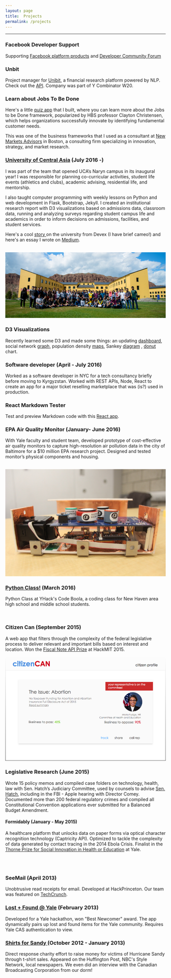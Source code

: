 ```yaml
---
layout: page
title:  Projects
permalink: /projects
---
```


<hr/>

### Facebook Developer Support
Supporting [Facebook platform products](https://developers.facebook.com/docs/) and [Developer Community Forum](https://developers.facebook.com/community/)

### Unbit
Project manager for [Unibit](https://unibit.ai/solution), a financial research platform powered by NLP. Check out the [API](https://unibit.ai/api/docs/V2.0/introduction). Company was part of Y Combinator W20.

### Learn about Jobs To Be Done
Here's a little [quiz app](https://jobstobedone.herokuapp.com) that I built, where you can learn more about the Jobs to be Done framework, popularized by HBS professor Clayton Christensen, which helps organizations successfully innovate by identifying fundamental customer needs.

This was one of the business frameworks that I used as a consultant at [New Markets Advisors](newmarketsadvisors.com) in Boston, a consulting firm specializing in innovation, strategy, and market research. 

### [University of Central Asia](http://ucentralasia.org) (July 2016 -)
I was part of the team that opened UCA’s Naryn campus in its inaugural year! I was responsible for planning co-curricular activities, student life events (athletics and clubs), academic advising, residential life, and mentorship.

I also taught computer programming with weekly lessons on Python and web development in Flask, Bootstrap, Jekyll. I created an institutional research report with D3 visualizations based on admissions data, classroom data, running and analyzing surveys regarding student campus life and academics in order to inform decisions on admissions, facilities, and student services.

Here's a cool
<a href= 'https://www.devex.com/news/a-world-class-university-town-89014'> story </a> on the university from Devex (I have brief cameo!) and here's an essay I wrote on [Medium](https://medium.com/new-markets-insights/the-university-of-central-asia-educational-innovation-in-the-mountains-of-rural-kyrgyzstan-54c71e2a2c4).

<br> <img src="/img/ucagroup.jpg" alt="UCA">
<br>

### D3 Visualizations
Recently learned some D3 and made some things: an updating [dashboard](d3/dash.html), social network [graph](d3/net.html), population density [maps](posts/Utah-Choropleth.html), Sankey [diagram](d3/sankey.html) , [donut](d3/donut.html) chart.
<br>

### Software developer (April - July 2016)
Worked as a software developer in NYC for a tech consultancy briefly before moving to Kyrgyzstan. Worked with REST APIs, Node, React to create an app for a major ticket reselling marketplace that was (is?) used in production.
<br>

### React Markdown Tester
Test and preview Markdown code with this [React app](../react-projects/markdown/index.html).

### EPA Air Quality Monitor (January- June 2016)
With Yale faculty and student team, developed prototype of cost-effective air quality monitors to capture high-resolution air pollution data in the city of Baltimore for a $10 million EPA research project. Designed and tested monitor’s physical components and housing.

<br> <img src="/img/monitor.jpg" alt="EPA monitor">
<br>

### <a href="http://jchang.me/posts/2016/04/01/Python-Class!.html">Python Class!</a> (March 2016)
Python Class at YHack's Code Boola, a coding class for New Haven area high school and middle school students.

<script async class="speakerdeck-embed" data-id="1571c61bee9c44f9864fd9d16da27895" data-ratio="1.77777777777778" src="//speakerdeck.com/assets/embed.js"></script>
<br>

### Citizen Can (September 2015)
A web app that filters through the complexity of the federal legislative process to deliver relevant and important bills based on interest and location. Won the [Fiscal Note API Prize](https://fiscalnote.github.io/FiscalNote-API/internal) at HackMIT 2015.

<img src="/img/citizencan.png" alt="Citizen Can">
<br>

### Legislative Research (June 2015)
Wrote 15 policy memos and compiled case folders on technology, health, law with Sen. Hatch’s Judiciary Committee, used by counsels to advise [Sen. Hatch](http://www.hatch.senate.gov/public/), including in the FBI - Apple hearing with Director Comey. Documented more than 200 federal regulatory crimes and compiled all Constitutional Convention applications ever submitted for a Balanced Budget Amendment.
<br>

#### Formidably (January - May 2015)
A healthcare platform that unlocks data on paper forms via optical character recognition technology (Captricity API). Optimized to tackle the complexity of data generated by contact tracing in the 2014 Ebola Crisis. Finalist in the [Thorne Prize for Social Innovation in Health or Education](http://innovatehealth.yale.edu/prize) at Yale.

<br>
<script async class="speakerdeck-embed" data-id="c83e7ce0811745789c511a520bd5cc0b" data-ratio="1.77777777777778" src="//speakerdeck.com/assets/embed.js"></script> <br>

### SeeMail (April 2013)
Unobtrusive read receipts for email. Developed at HackPrinceton. Our team was featured on <a href= "http://techcrunch.com/2013/04/07/students-tackle-road-trips-online-distraction-and-more-at-hackprinceton/">TechCrunch</a>.
<br>

### <a href="http://lostfoundyale.herokuapp.com/">Lost + Found @ Yale</a> (February 2013)
Developed for a Yale hackathon, won "Best Newcomer" award. The app dynamically pairs up lost and found items for the Yale community. Requires Yale CAS authentication to view.
<br>

### <a href= "http://www.nhregister.com/general-news/20121117/yale-students-roll-up-sleeves-to-lend-a-hand-with-sandy-relief"> Shirts for Sandy </a>(October 2012 - January 2013)
Direct response charity effort to raise money for victims of Hurricane Sandy through t-shirt sales. Appeared on the Huffington Post, NBC's Style Network, local newspapers. We even did an interview with the Canadian Broadcasting Corporation from our dorm!
